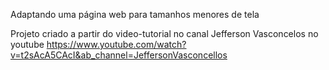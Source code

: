 Adaptando uma página web para tamanhos menores de tela

Projeto criado a partir do video-tutorial no canal Jefferson Vasconcelos no youtube
https://www.youtube.com/watch?v=t2sAcA5CAcI&ab_channel=JeffersonVasconcellos
